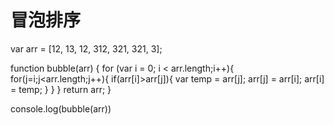 # 冒泡排序

var arr = [12, 13, 12, 312, 321, 321, 3];

function bubble(arr) {
    for (var i = 0; i < arr.length;i++){
         for(j=i;j<arr.length;j++){
              if(arr[i]>arr[j]){
                  var temp = arr[j];
                  arr[j] = arr[i];
                  arr[i] = temp;
              }
         }
    }
    return arr;
}

console.log(bubble(arr))